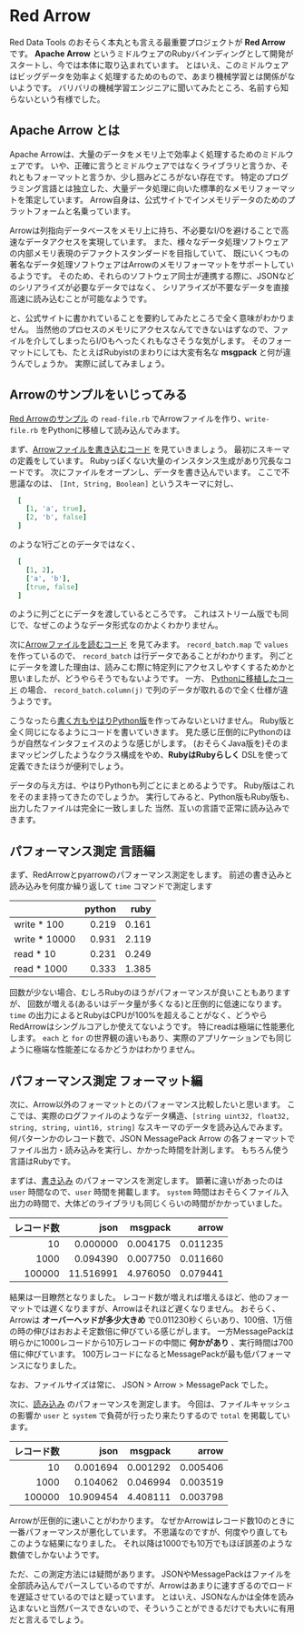 # Red Arrow

Red Data Tools のおそらく本丸とも言える最重要プロジェクトが **Red Arrow** です。
**Apache Arrow** というミドルウェアのRubyバインディングとして開発がスタートし、今では本体に取り込まれています。
とはいえ、このミドルウェアはビッグデータを効率よく処理するためのもので、あまり機械学習とは関係がないようです。
バリバリの機械学習エンジニアに聞いてみたところ、名前すら知らないという有様でした。

## Apache Arrow とは

Apache Arrowは、大量のデータをメモリ上で効率よく処理するためのミドルウェアです。
いや、正確に言うとミドルウェアではなくライブラリと言うか、それともフォーマットと言うか、少し掴みどころがない存在です。
特定のプログラミング言語とは独立した、大量データ処理に向いた標準的なメモリフォーマットを策定しています。
Arrow自身は、公式サイトでインメモリデータのためのプラットフォームと名乗っています。

Arrowは列指向データベースをメモリ上に持ち、不必要なI/Oを避けることで高速なデータアクセスを実現しています。
また、様々なデータ処理ソフトウェアの内部メモリ表現のデファクトスタンダードを目指していて、
既にいくつもの著名なデータ処理ソフトウェアはArrowのメモリフォーマットをサポートしているようです。
そのため、それらのソフトウェア同士が連携する際に、JSONなどのシリアライズが必要なデータではなく、
シリアライズが不要なデータを直接高速に読み込むことが可能なようです。

と、公式サイトに書かれていることを要約してみたところで全く意味がわかりません。
当然他のプロセスのメモリにアクセスなんてできないはずなので、ファイルを介してしまったらI/Oもへったくれもなさそうな気がします。
そのフォーマットにしても、たとえばRubyistのまわりには大変有名な **msgpack** と何が違うんでしょうか。
実際に試してみましょう。

## Arrowのサンプルをいじってみる

[Red Arrowのサンプル](https://github.com/red-data-tools/red-arrow/tree/master/example) の `read-file.rb` でArrowファイルを作り、`write-file.rb` をPythonに移植して読み込んでみます。

まず、[Arrowファイルを書き込むコード](https://github.com/np-complete/c95/blob/master/src/arrow/write-file.rb) を見ていきましょう。
最初にスキーマの定義をしています。
Rubyっぽくない大量のインスタンス生成があり冗長なコードです。
次にファイルをオープンし、データを書き込んでいます。
ここで不思議なのは、 `[Int, String, Boolean]` というスキーマに対し、

```ruby
  [
    [1, 'a', true],
    [2, 'b', false]
  ]
```

のような1行ごとのデータではなく、

```ruby
  [
    [1, 2],
    ['a', 'b'],
    [true, false]
  ]
```

のように列ごとにデータを渡しているところです。
これはストリーム版でも同じで、なぜこのようなデータ形式なのかよくわかりません。

次に[Arrowファイルを読むコード](https://github.com/np-complete/c95/blob/master/src/arrow/read-file.rb) を見てみます。
`record_batch.map` で `values` を作っているので、 `record_batch` は行データであることがわかります。
列ごとにデータを渡した理由は、読みこむ際に特定列にアクセスしやすくするためかと思いましたが、どうやらそうでもないようです。
一方、 [Pythonに移植したコード](https://github.com/np-complete/c95/blob/master/src/arrow/read-file.py) の場合、 `record_batch.column(j)` で列のデータが取れるので全く仕様が違うようです。

こうなったら[書く方もやはりPython版](https://github.com/np-complete/c95/blob/master/src/arrow/writ-file.py)を作ってみないといけません。
Ruby版と全く同じになるようにコードを書いていきます。
見た感じ圧倒的にPythonのほうが自然なインタフェイスのような感じがします。
(おそらくJava版を)そのままマッピングしたようなクラス構成をやめ、**RubyはRubyらしく** DSLを使って定義できたほうが便利でしょう。

データの与え方は、やはりPythonも列ごとにまとめるようです。
Ruby版はこれをそのまま持ってきたのでしょうか。
実行してみると、Python版もRuby版も、出力したファイルは完全に一致しました
当然、互いの言語で正常に読み込みできます。

## パフォーマンス測定 言語編

まず、RedArrowとpyarrowのパフォーマンス測定をします。
前述の書き込みと読み込みを何度か繰り返して `time` コマンドで測定します

|               | python |  ruby |
|---------------|-------:|------:|
| write * 100   |  0.219 | 0.161 |
| write * 10000 |  0.931 | 2.119 |
| read * 10     |  0.231 | 0.249 |
| read * 1000   |  0.333 | 1.385 |

回数が少ない場合、むしろRubyのほうがパフォーマンスが良いこともありますが、
回数が増える(あるいはデータ量が多くなる)と圧倒的に低速になります。
`time` の出力によるとRubyはCPUが100%を超えることがなく、どうやらRedArrowはシングルコアしか使えてないようです。
特にreadは極端に性能悪化します。
`each` と `for` の世界観の違いもあり、実際のアプリケーションでも同じように極端な性能差になるかどうかはわかりません。

## パフォーマンス測定 フォーマット編

次に、Arrow以外のフォーマットとのパフォーマンス比較したいと思います。
ここでは、実際のログファイルのようなデータ構造、`[string uint32, float32, string, string, uint16, string]` なスキーマのデータを読み込んでみます。
何パターンかのレコード数で、JSON MessagePack Arrow の各フォーマットでファイル出力・読み込みを実行し、かかった時間を計測します。
もちろん使う言語はRubyです。

まずは、[書き込み](https://github.com/np-complete/c95/blob/master/src/arrow/write-log.rb) のパフォーマンスを測定します。
顕著に違いがあったのは `user` 時間なので、`user` 時間を掲載します。
`system` 時間はおそらくファイル入出力の時間で、大体どのライブラリも同じくらいの時間がかかっていました。

| レコード数 |      json |  msgpack |    arrow |
|-----------:|----------:|---------:|---------:|
|         10 |  0.000000 | 0.004175 | 0.011235 |
|       1000 |  0.094390 | 0.007750 | 0.011660 |
|     100000 | 11.516991 | 4.976050 | 0.079441 |

結果は一目瞭然となりました。
レコード数が増えれば増えるほど、他のフォーマットでは遅くなりますが、Arrowはそれほど遅くなりません。
おそらく、Arrowは **オーバーヘッドが多少大きめ** で0.011230秒くらいあり、100倍、1万倍の時の伸びはおおよそ定数倍に伸びている感じがします。
一方MessagePackは明らかに1000レコードから10万レコードの中間に **何かがあり** 、実行時間は700倍に伸びています。
100万レコードになるとMessagePackが最も低パフォーマンスになりました。

なお、ファイルサイズは常に、 JSON > Arrow > MessagePack でした。

次に、[読み込み](https://github.com/np-complete/c95/blob/master/src/arrow/read-log.rb) のパフォーマンスを測定します。
今回は、ファイルキャッシュの影響か `user` と `system` で負荷が行ったり来たりするので `total` を掲載しています。

| レコード数 |      json |  msgpack |    arrow |
|-----------:|----------:|---------:|---------:|
|         10 |  0.001694 | 0.001292 | 0.005406 |
|       1000 |  0.104062 | 0.046994 | 0.003519 |
|     100000 | 10.909454 | 4.408111 | 0.003798 |

Arrowが圧倒的に速いことがわかります。
なぜかArrowはレコード数10のときに一番パフォーマンスが悪化しています。
不思議なのですが、何度やり直してもこのような結果になりました。
それ以降は1000でも10万でもほぼ誤差のような数値でしかないようです。

ただ、この測定方法には疑問があります。
JSONやMessagePackはファイルを全部読み込んでパースしているのですが、Arrowはあまりに速すぎるのでロードを遅延させているのではと疑っています。
とはいえ、JSONなんかは全体を読み込まないと当然パースできないので、そういうことができるだけでも大いに有用だと言えるでしょう。
